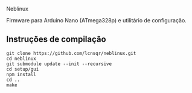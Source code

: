 Neblinux

Firmware para Arduino Nano (ATmega328p) e utilitário de configuração.

## Instruções de compilação

    git clone https://github.com/lcnsqr/neblinux.git
    cd neblinux
    git submodule update --init --recursive
    cd setup/gui
    npm install
    cd ..
    make
